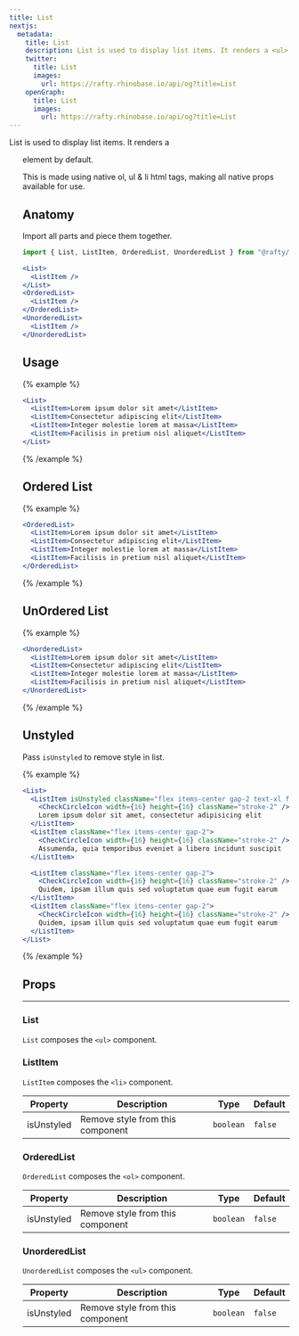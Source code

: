 ```yaml
---
title: List
nextjs:
  metadata:
    title: List
    description: List is used to display list items. It renders a <ul> element by default.
    twitter:
      title: List
      images:
        url: https://rafty.rhinobase.io/api/og?title=List
    openGraph:
      title: List
      images:
        url: https://rafty.rhinobase.io/api/og?title=List
---
```


List is used to display list items. It renders a <ul> element by default.

This is made using native ol, ul & li html tags, making all native props available for use.

## Anatomy

Import all parts and piece them together.

```jsx
import { List, ListItem, OrderedList, UnorderedList } from "@rafty/ui";

<List>
  <ListItem />
</List>
<OrderedList>
  <ListItem />
</OrderedList>
<UnorderedList>
  <ListItem />
</UnorderedList>
```

## Usage

{% example %}

```jsx
<List>
  <ListItem>Lorem ipsum dolor sit amet</ListItem>
  <ListItem>Consectetur adipiscing elit</ListItem>
  <ListItem>Integer molestie lorem at massa</ListItem>
  <ListItem>Facilisis in pretium nisl aliquet</ListItem>
</List>
```

{% /example %}

## Ordered List

{% example %}

```jsx
<OrderedList>
  <ListItem>Lorem ipsum dolor sit amet</ListItem>
  <ListItem>Consectetur adipiscing elit</ListItem>
  <ListItem>Integer molestie lorem at massa</ListItem>
  <ListItem>Facilisis in pretium nisl aliquet</ListItem>
</OrderedList>
```

{% /example %}

## UnOrdered List

{% example %}

```jsx
<UnorderedList>
  <ListItem>Lorem ipsum dolor sit amet</ListItem>
  <ListItem>Consectetur adipiscing elit</ListItem>
  <ListItem>Integer molestie lorem at massa</ListItem>
  <ListItem>Facilisis in pretium nisl aliquet</ListItem>
</UnorderedList>
```

{% /example %}

## Unstyled

Pass `isUnstyled` to remove style in list.

{% example %}

```jsx
<List>
  <ListItem isUnstyled className="flex items-center gap-2 text-xl font-bold ">
    <CheckCircleIcon width={16} height={16} className="stroke-2" />
    Lorem ipsum dolor sit amet, consectetur adipisicing elit
  </ListItem>
  <ListItem className="flex items-center gap-2">
    <CheckCircleIcon width={16} height={16} className="stroke-2" />
    Assumenda, quia temporibus eveniet a libero incidunt suscipit
  </ListItem>

  <ListItem className="flex items-center gap-2">
    <CheckCircleIcon width={16} height={16} className="stroke-2" />
    Quidem, ipsam illum quis sed voluptatum quae eum fugit earum
  </ListItem>
  <ListItem className="flex items-center gap-2">
    <CheckCircleIcon width={16} height={16} className="stroke-2" />
    Quidem, ipsam illum quis sed voluptatum quae eum fugit earum
  </ListItem>
</List>
```

{% /example %}

## Props

---

### List

`List` composes the `<ul>` component.

### ListItem

`ListItem` composes the `<li>` component.

| Property   | Description                      | Type      | Default |
| ---------- | -------------------------------- | --------- | ------- |
| isUnstyled | Remove style from this component | `boolean` | `false` |

### OrderedList

`OrderedList` composes the `<ol>` component.

| Property   | Description                      | Type      | Default |
| ---------- | -------------------------------- | --------- | ------- |
| isUnstyled | Remove style from this component | `boolean` | `false` |

### UnorderedList

`UnorderedList` composes the `<ul>` component.

| Property   | Description                      | Type      | Default |
| ---------- | -------------------------------- | --------- | ------- |
| isUnstyled | Remove style from this component | `boolean` | `false` |

